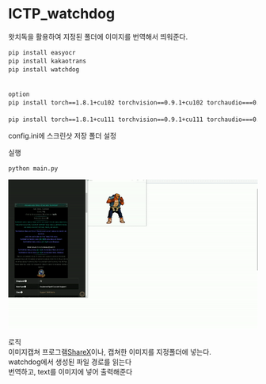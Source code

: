 # ICTP_watchdog
왓치독을 활용하여 지정된 폴더에 이미지를 번역해서 띄워준다. 


``` bash
pip install easyocr
pip install kakaotrans
pip install watchdog


option
pip install torch==1.8.1+cu102 torchvision==0.9.1+cu102 torchaudio===0.8.1 -f https://download.pytorch.org/whl/torch_stable.html

pip install torch==1.8.1+cu111 torchvision==0.9.1+cu111 torchaudio===0.8.1 -f https://download.pytorch.org/whl/torch_stable.html
```
config.ini에 스크린샷 저장 폴더 설정

실행
``` bash
python main.py
```

![Screenshot](https://github.com/AjenaEYo/ICTP_watchdog/blob/develop/example/first_test.gif)



로직<br />
이미지캡쳐 프로그램[ShareX](https://getsharex.com/, "ShareX link")이나, 캡쳐한 이미지를 지정폴더에 넣는다.<br />
watchdog에서 생성된 파일 경로를 읽는다<br />
번역하고, text를 이미지에 넣어 출력해준다<br />
